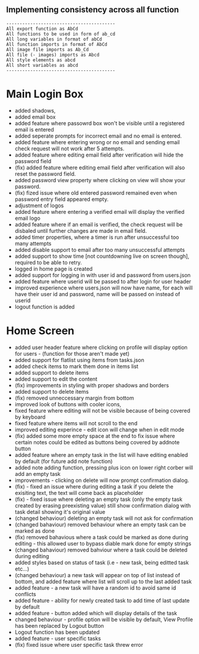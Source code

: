 ## Implementing consistency across all function
```
-----------------------------------------
All export function as AbCd              
All functions to be used in form of ab_cd
All long variables in format of abCd     
All function imports in format of AbCd   
All image file imports as Ab_Cd          
All file (- images) imports as Abcd      
All style elements as abcd                
All short variables as abcd              
-----------------------------------------
```

# Main Login Box
- added shadows,
- added email box
- added feature where passowrd box won't be visible until a registered email is entered
- added seperate prompts for incorrect email and no email is entered.
- added feature where entering wrong or no email and sending email check request will not work after 5 attempts.
- added feature where editing email field after verification will hide the password field
- (fix) added feature where editing email field after verification will also reset the password field.
- added password view property where clicking on view will show your password.
- (fix) fized issue where old entered password remained even when password entry field appeared empty.
- adjustment of logos
- added feature where entering a verified email will display the verified email logo
- added feature where if an email is verified, the check request will be disbaled until further changes are made in email field.
- added timer properties, where a timer is run after unsuccessful too many attempts
- added disable support to email after too many unsuccessful attempts
- added support to show time [not countdowning live on screen though], required to be able to retry.
- logged in home page is created
- added support for logging in with user id and password from users.json
- added feature where userid will be passed to after login for user header
- improved experience where users.json will now have name, for each will have their user id and password, name will be passed on instead of userid
- logout function is added 

# Home Screen
- added user header feature where clicking on profile will display option for users - (function for those aren't made yet)
- added support for flatlist using items from tasks.json
- added check items to mark them done in items list
- added support to delete items
- added support to edit the content
- (fix) improvements in styling with proper shadows and borders
- added support to delete items
- (fix) removed unneccessary margin from bottom
- improved look of buttons with cooler icons,
- fixed feature where editing will not be visible because of being covered by keyboard
- fixed feature where items will not scroll to the end
- improved editing experince - edit icon will change when in edit mode
- (fix) added some more empty space at the end to fix issue where certain notes could be edited as buttons being covered by addnote button
- added feature where an empty task in the list will have editing enabled by default (for future add note function)
- added note adding function, pressing plus icon on lower right corber will add an empty task
- improvements - clicking on delete will now prompt confirmation dialog. 
- (fix) - fixed an issue where during editing a task if you delete the exisiting text, the text will come back as placeholder
- (fix) - fixed issue where deleting an empty task (only the empty task created by erasing preexisting value) still show confirmation dialog with task detail showing it's original value
- (changed behaviour) deleting an empty task will not ask for confirmation
- (changed bahaviour) removed behaviour where an empty task can be marked as done
- (fix) removed bahavious where a task could be marked as done during editing - this allowed user to bypass diable mark done for empty strings
- (changed bahaviour) removed bahviour where a task could be deleted during editing
- added styles based on status of task (i.e - new task, being editted task etc...)
- (changed behaviour) a new task will appear on top of list instead of bottom, and added feature where list will scroll up to the last added task
- added feature - a new task will have a random id to avoid same id conflicts
- added feature - ability for newly created task to add time of last update by default
- added feature - button added which will display details of the task
- changed behaviour - profile option will be visible by default, View Profile has been replaced by Logout button
- Logout function has been updated
- added feature - user specific tasks
- (fix) fixed issue where user specific task threw error
